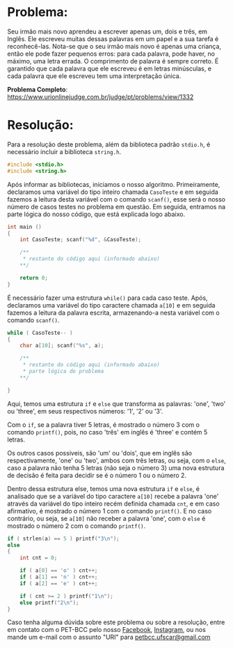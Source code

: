 # Problema:

Seu irmão mais novo aprendeu a escrever apenas um, dois e três, em Inglês. Ele escreveu muitas dessas palavras em um papel e a sua tarefa é reconhecê-las. Nota-se que o seu irmão mais novo é apenas uma criança, então ele pode fazer pequenos erros: para cada palavra, pode haver, no máximo, uma letra errada. O comprimento de palavra é sempre correto. É garantido que cada palavra que ele escreveu é em letras minúsculas, e cada palavra que ele escreveu tem uma interpretação única.

**Problema Completo**: https://www.urionlinejudge.com.br/judge/pt/problems/view/1332

# Resolução:

Para a resolução deste problema, além da biblioteca padrão `stdio.h`, é necessário incluir a biblioteca `string.h`.

```c
#include <stdio.h>
#include <string.h>
```

Após informar as bibliotecas, iniciamos o nosso algoritmo. Primeiramente, declaramos uma variável do tipo inteiro chamada `CasoTeste` e em seguida fazemos a leitura desta variável com o comando `scanf()`, esse será o nosso número de casos testes no problema em questão. Em seguida, entramos na parte lógica do nosso código, que está explicada logo abaixo.

```c
int main ()
{
    int CasoTeste; scanf("%d", &CasoTeste);

	/**
     * restante do código aqui (informado abaixo)
    **/

    return 0;
}
```

É necessário fazer uma estrutura `while()` para cada caso teste. Após, declaramos uma variável do tipo caractere chamada `a[10]` e em seguida fazemos a leitura da palavra escrita, armazenando-a nesta variável com o comando `scanf()`.

```c
while ( CasoTeste-- )
{
    char a[10]; scanf("%s", a);

	/**
     * restante do código aqui (informado abaixo)
     * parte lógica do problema
    **/

}
```

Aqui, temos uma estrutura `if` e `else` que transforma as palavras: 'one', 'two' ou 'three', em seus respectivos números: '1', '2' ou '3'.

Com o `if`, se a palavra tiver 5 letras, é mostrado o número 3 com o comando `printf()`, pois, no caso 'três' em inglês é 'three' e contém 5 letras.

Os outros casos possiveis, são 'um' ou 'dois', que em inglês são respectivamente, 'one' ou 'two', ambos com três letras, ou seja, com o `else`, caso a palavra não tenha 5 letras (não seja o número 3) uma nova estrutura de decisão é feita para decidir se é o número 1 ou o número 2.

Dentro dessa estrutura else, temos uma nova estrutura `if` e `else`, é analisado que se a variável do tipo caractere `a[10]` recebe a palavra 'one' através da variável do tipo inteiro recém definida chamada `cnt`, e em caso afirmativo, é mostrado o número 1 com o comando `printf()`. E no caso contrário, ou seja, se `a[10]` não receber a palavra 'one', com o `else` é mostrado o número 2 com o comando `printf()`.

```c
if ( strlen(a) == 5 ) printf("3\n");
else
{
    int cnt = 0;

    if ( a[0] == 'o' ) cnt++;
    if ( a[1] == 'n' ) cnt++;
    if ( a[2] == 'e' ) cnt++;

    if ( cnt >= 2 ) printf("1\n");
    else printf("2\n");
}
```

Caso tenha alguma dúvida sobre este problema ou sobre a resolução, entre em contato com o PET-BCC pelo nosso
[Facebook](https://www.facebook.com/petbcc/),
[Instagram](https://www.instagram.com/petbcc.ufscar/),
ou nos mande um e-mail com o assunto "URI" para  petbcc.ufscar@gmail.com
